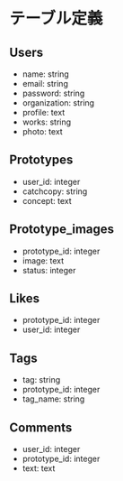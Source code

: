 # テーブル定義
## Users
- name: string
- email: string
- password: string
- organization: string
- profile: text
- works: string
- photo: text

## Prototypes
- user_id: integer
- catchcopy: string
- concept: text

## Prototype_images
- prototype_id: integer
- image: text
- status: integer

## Likes
- prototype_id: integer
- user_id: integer

## Tags
- tag: string
- prototype_id: integer
- tag_name: string

## Comments
- user_id: integer
- prototype_id: integer
- text: text
